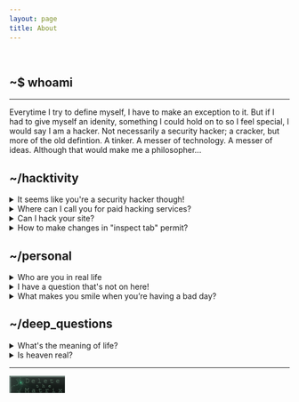 ```yaml
---
layout: page
title: About
---
```


<br>

## ~$ whoami

* * *
Everytime I try to define myself, I have to make an exception to it. But if I had to give myself an idenity, something I could hold on to so I feel special, I would say I am a hacker. Not necessarily a security hacker; a cracker, but more of the old defintion. A tinker. A messer of technology. A messer of ideas. Although that would make me a philosopher...

## ~/hacktivity

<details>
<summary>It seems like you're a security hacker though!</summary>
<br>
Sometimes that does carry over to the real haxx0r hacking. But my intention is to learn, and how I do that is by unlocking its secrets. And no I am not a cyber-criminal. There's a difference. The difference is I won't respond to CaN i HaZ iNsTa SiR???
</details>

<details>
<summary>Where can I call you for paid hacking services?</summary>
<br>
  Sure, here: +1 (248) 434-5508
</details>

<details>
<summary>Can I hack your site?</summary>
<br>
  I'm afraid it's already vulnerable... But good news! It won't be google dorked
</details>

<details>
<summary>How to make changes in "inspect tab" permit?</summary>
<br>
 You can install Tampermonkey or other userscript extensions, but this won't change your Disney+ subscription...
</details>

## ~/personal

<details>
<summary>Who are you in real life</summary>
<br>
  I'm actually that person you think you know somewhere but you're not sure because if you go up to them, and they are actually a stranger, then that would be weird so you just causally stare instead.
</details>

<details>
<summary>I have a question that's not on here!</summary>
<br>
  You can head over to the contact page and ask me there.
</details>

<details>
<summary>What makes you smile when you’re having a bad day?</summary>
<br>
  Effective propaganda + amnesia pills
</details>

## ~/deep_questions

<details>
<summary>What's the meaning of life?</summary>
<br>
  Life is an illusion, you are an illusion, everything is an illusion. By this logic I can answer every question without even thinking.
</details>

<details>
<summary>Is heaven real?</summary>
<br>
  Hmmm... how can I be a moderate in this argument...No it's not dearie, we actually all go to limbo.
</details>

* * *
![Delete the Matrix site button](/assets/d2.png)

